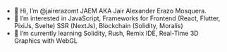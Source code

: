 - 👋 Hi, I’m @jairerazomt JAEM AKA Jair Alexander Erazo Mosquera.
- 👀 I’m interested in JavaScript, Frameworks for Frontend (React, Flutter, PixiJs, Svelte) SSR (NextJs), Blockchain (Solidity, Moralis)
- 🌱 I’m currently learning Solidity, Rush, Remix IDE, Real-Time 3D Graphics with WebGL

<!---
jairerazomt/jairerazomt is a ✨ special ✨ repository because its `README.md` (this file) appears on your GitHub profile.
You can click the Preview link to take a look at your changes.
--->
